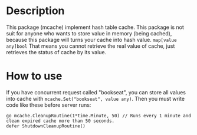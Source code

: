 # Description
This package (mcache) implement hash table cache.
This package is not suit for anyone who wants to store value in memory (being cached),
because this package will turns your cache into hash value.
```map[value any]bool```
That means you cannot retrieve the real value of cache, just retrieves the status of cache by its value.

# How to use
If you have concurrent request called "bookseat",
you can store all values into cache with `mcache.Set("bookseat", value any)`.
Then you must write code like these before server runs:
```
go mcache.CleanupRoutine(1*time.Minute, 50) // Runs every 1 minute and clean expired cache more than 50 seconds.
defer ShutdownCleanupRoutine()
```